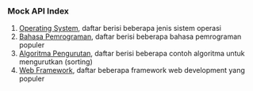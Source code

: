 ### Mock API Index
1. [Operating System](https://ewinsutriandi.github.io/mockapi/operating_system.json), daftar berisi beberapa jenis sistem operasi
1. [Bahasa Pemrograman](https://ewinsutriandi.github.io/mockapi/bahasa_pemrograman.json), daftar berisi beberapa bahasa pemrograman populer
1. [Algoritma Pengurutan](https://ewinsutriandi.github.io/mockapi/algoritma_pengurutan.json), daftar berisi beberapa contoh algoritma untuk mengurutkan (sorting)
1. [Web Framework](https://ewinsutriandi.github.io/mockapi/web_framework.json), daftar beberapa framework web development yang populer


